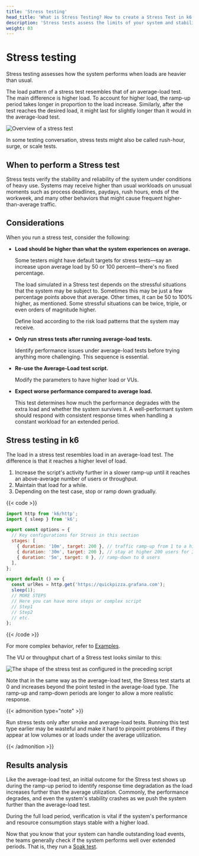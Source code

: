 ```yaml
---
title: 'Stress testing'
head_title: 'What is Stress Testing? How to create a Stress Test in k6'
description: 'Stress tests assess the limits of your system and stability under extreme conditions.'
weight: 03
---
```


# Stress testing

Stress testing assesses how the system performs when loads are heavier than usual.

The load pattern of a stress test resembles that of an average-load test. The main difference is higher load.
To account for higher load, the ramp-up period takes longer in proportion to the load increase.
Similarly, after the test reaches the desired load, it might last for slightly longer than it would in the average-load test.

![Overview of a stress test](/media/docs/k6-oss/chart-stress-test-overview.png)

In some testing conversation, stress tests might also be called rush-hour, surge, or scale tests.

## When to perform a Stress test

Stress tests verify the stability and reliability of the system under conditions of heavy use.
Systems may receive higher than usual workloads on unusual moments such as process deadlines, paydays, rush hours, ends of the workweek, and many other behaviors that might cause frequent higher-than-average traffic.

## Considerations

When you run a stress test, consider the following:

- **Load should be higher than what the system experiences on average.**

  Some testers might have default targets for stress tests&mdash;say an increase upon average load by 50 or 100 percent&mdash;there's no fixed percentage.

  The load simulated in a Stress test depends on the stressful situations that the system may be subject to. Sometimes this may be just a few percentage points above that average. Other times, it can be 50 to 100% higher, as mentioned. Some stressful situations can be twice, triple, or even orders of magnitude higher.

  Define load according to the risk load patterns that the system may receive.

* **Only run stress tests after running average-load tests.**

  Identify performance issues under average-load tests before trying anything more challenging.
  This sequence is essential.

- **Re-use the Average-Load test script.**

  Modify the parameters to have higher load or VUs.

- **Expect worse performance compared to average load.**

  This test determines how much the performance degrades with the extra load and whether the system survives it. A well-performant system should respond with consistent response times when handling a constant workload for an extended period.

## Stress testing in k6

The load in a stress test resembles load in an average-load test.
The difference is that it reaches a higher level of load.

1. Increase the script's activity further in a slower ramp-up until it reaches an above-average number of users or throughput.
1. Maintain that load for a while.
1. Depending on the test case, stop or ramp down gradually.

{{< code >}}

```javascript
import http from 'k6/http';
import { sleep } from 'k6';

export const options = {
  // Key configurations for Stress in this section
  stages: [
    { duration: '10m', target: 200 }, // traffic ramp-up from 1 to a higher 200 users over 10 minutes.
    { duration: '30m', target: 200 }, // stay at higher 200 users for 30 minutes
    { duration: '5m', target: 0 }, // ramp-down to 0 users
  ],
};

export default () => {
  const urlRes = http.get('https://quickpizza.grafana.com');
  sleep(1);
  // MORE STEPS
  // Here you can have more steps or complex script
  // Step1
  // Step2
  // etc.
};
```

{{< /code >}}

For more complex behavior, refer to [Examples](https://grafana.com/docs/k6/<K6_VERSION>/examples).

The VU or throughput chart of a Stress test looks similar to this:

![The shape of the stress test as configured in the preceding script](/media/docs/k6-oss/chart-stress-test-k6-script-example.png)

Note that in the same way as the average-load test, the Stress test starts at 0 and increases beyond the point tested in the average-load type. The ramp-up and ramp-down periods are longer to allow a more realistic response.

{{< admonition type="note" >}}

Run stress tests only after smoke and average-load tests. Running this test type earlier may be wasteful and make it hard to pinpoint problems if they appear at low volumes or at loads under the average utilization.

{{< /admonition >}}

## Results analysis

Like the average-load test, an initial outcome for the Stress test shows up during the ramp-up period to identify response time degradation as the load increases further than the average utilization. Commonly, the performance degrades, and even the system's stability crashes as we push the system further than the average-load test.

During the full load period, verification is vital if the system's performance and resource consumption stays stable with a higher load.

Now that you know that your system can handle outstanding load events, the teams generally check if the system performs well over extended periods.
That is, they run a [Soak test](https://grafana.com/docs/k6/<K6_VERSION>/testing-guides/test-types/soak-testing).
